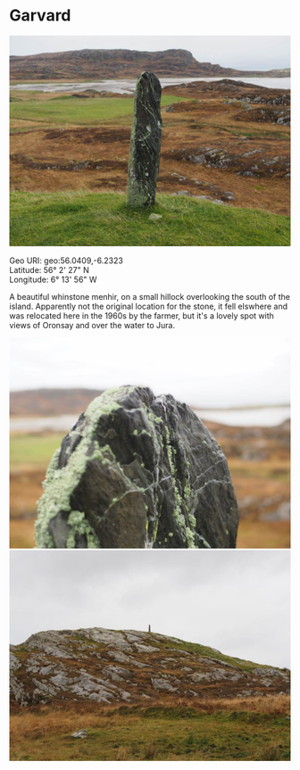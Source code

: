 # Garvard

![Garvard standing stone](images/garvard_1.jpg)

Geo URI: geo:56.0409,-6.2323  
Latitude: 56° 2' 27" N  
Longitude: 6° 13' 56" W  

A beautiful whinstone menhir, on a small hillock overlooking the south of the island. Apparently not the original location for the stone, it fell elswhere and was relocated here in the 1960s by the farmer, but it's a lovely spot with views of Oronsay and over the water to Jura.

![garvard_2](images/garvard_2.jpg)
![garvard_3](images/garvard_3.jpg)
